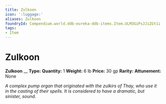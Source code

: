 ```yaml
---
title: Zulkoon
icon: ':luggage:'
aliases: Zulkoon
foundryId: Compendium.world.ddb-eureka-ddb-items.Item.ULM3GiPsJJiZGt1i
tags:
- Item
---
```


# Zulkoon

**Zulkoon**
__
**Type:** 
**Quantity:** 1
**Weight:** 6 lb
**Price:** 30 gp
**Rarity:** 
**Attunement:** None

*A complex pump organ that originated with the zulkirs of Thay, who use it in the casting of their spells. It is considered to have a dramatic, but sinister, sound.*
